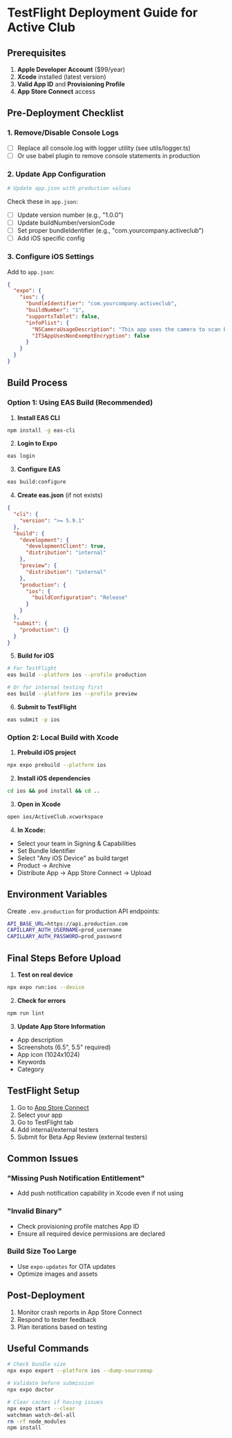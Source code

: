 # TestFlight Deployment Guide for Active Club

## Prerequisites

1. **Apple Developer Account** ($99/year)
2. **Xcode** installed (latest version)
3. **Valid App ID** and **Provisioning Profile**
4. **App Store Connect** access

## Pre-Deployment Checklist

### 1. Remove/Disable Console Logs
- [ ] Replace all console.log with logger utility (see utils/logger.ts)
- [ ] Or use babel plugin to remove console statements in production

### 2. Update App Configuration

```bash
# Update app.json with production values
```

Check these in `app.json`:
- [ ] Update version number (e.g., "1.0.0")
- [ ] Update buildNumber/versionCode
- [ ] Set proper bundleIdentifier (e.g., "com.yourcompany.activeclub")
- [ ] Add iOS specific config

### 3. Configure iOS Settings

Add to `app.json`:
```json
{
  "expo": {
    "ios": {
      "bundleIdentifier": "com.yourcompany.activeclub",
      "buildNumber": "1",
      "supportsTablet": false,
      "infoPlist": {
        "NSCameraUsageDescription": "This app uses the camera to scan barcodes.",
        "ITSAppUsesNonExemptEncryption": false
      }
    }
  }
}
```

## Build Process

### Option 1: Using EAS Build (Recommended)

1. **Install EAS CLI**
```bash
npm install -g eas-cli
```

2. **Login to Expo**
```bash
eas login
```

3. **Configure EAS**
```bash
eas build:configure
```

4. **Create eas.json** (if not exists)
```json
{
  "cli": {
    "version": ">= 5.9.1"
  },
  "build": {
    "development": {
      "developmentClient": true,
      "distribution": "internal"
    },
    "preview": {
      "distribution": "internal"
    },
    "production": {
      "ios": {
        "buildConfiguration": "Release"
      }
    }
  },
  "submit": {
    "production": {}
  }
}
```

5. **Build for iOS**
```bash
# For TestFlight
eas build --platform ios --profile production

# Or for internal testing first
eas build --platform ios --profile preview
```

6. **Submit to TestFlight**
```bash
eas submit -p ios
```

### Option 2: Local Build with Xcode

1. **Prebuild iOS project**
```bash
npx expo prebuild --platform ios
```

2. **Install iOS dependencies**
```bash
cd ios && pod install && cd ..
```

3. **Open in Xcode**
```bash
open ios/ActiveClub.xcworkspace
```

4. **In Xcode:**
- Select your team in Signing & Capabilities
- Set Bundle Identifier
- Select "Any iOS Device" as build target
- Product → Archive
- Distribute App → App Store Connect → Upload

## Environment Variables

Create `.env.production` for production API endpoints:
```bash
API_BASE_URL=https://api.production.com
CAPILLARY_AUTH_USERNAME=prod_username
CAPILLARY_AUTH_PASSWORD=prod_password
```

## Final Steps Before Upload

1. **Test on real device**
```bash
npx expo run:ios --device
```

2. **Check for errors**
```bash
npm run lint
```

3. **Update App Store Information**
- App description
- Screenshots (6.5", 5.5" required)
- App icon (1024x1024)
- Keywords
- Category

## TestFlight Setup

1. Go to [App Store Connect](https://appstoreconnect.apple.com)
2. Select your app
3. Go to TestFlight tab
4. Add internal/external testers
5. Submit for Beta App Review (external testers)

## Common Issues

### "Missing Push Notification Entitlement"
- Add push notification capability in Xcode even if not using

### "Invalid Binary"
- Check provisioning profile matches App ID
- Ensure all required device permissions are declared

### Build Size Too Large
- Use `expo-updates` for OTA updates
- Optimize images and assets

## Post-Deployment

1. Monitor crash reports in App Store Connect
2. Respond to tester feedback
3. Plan iterations based on testing

## Useful Commands

```bash
# Check bundle size
npx expo export --platform ios --dump-sourcemap

# Validate before submission
npx expo doctor

# Clear caches if having issues
npx expo start --clear
watchman watch-del-all
rm -rf node_modules
npm install
```